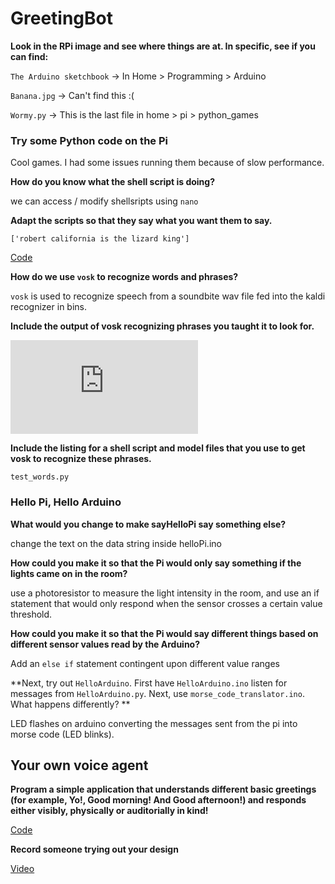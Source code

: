 
# GreetingBot



**Look in the RPi image and see where things are at. In specific, see if you can find:**

``The Arduino sketchbook`` -> In Home > Programming > Arduino

``Banana.jpg`` -> Can't find this :(

``Wormy.py`` -> This is the last file in home > pi > python_games

### Try some Python code on the Pi

Cool games. I had some issues running them because of slow performance.

**How do you know what the shell script is doing?**

we can access / modify shellsripts using ``nano`` 

**Adapt the scripts so that they say what you want them to say.**

``['robert california is the lizard king']``

[Code](https://github.com/OiBoii/Interactive-Lab-Hub/blob/master/Lab6/test_words.py)

**How do we use ``vosk`` to recognize words and phrases?**

``vosk`` is used to recognize speech from a soundbite wav file fed into the kaldi recognizer in bins.

**Include the output of vosk recognizing phrases you taught it to look for.**

![](https://github.com/OiBoii/Interactive-Lab-Hub/blob/master/Lab6/vosk.py)

**Include the listing for a shell script and model files that you use to get vosk to recognize these phrases.**

``test_words.py``

### Hello Pi, Hello Arduino

**What would you change to make sayHelloPi say something else?**

change the text on the data string inside helloPi.ino

**How could you make it so that the Pi would only say something if the lights came on in the room?**

use a photoresistor to measure the light intensity in the room, and use an if statement that would only respond when the sensor crosses a certain value threshold.

**How could you make it so that the Pi would say different things based on different sensor values read by the Arduino?**

Add an ``else if`` statement contingent upon different value ranges

**Next, try out ``HelloArduino``. First have ``HelloArduino.ino`` listen for messages from ``HelloArduino.py``. Next, use ``morse_code_translator.ino``. What happens differently? **

LED flashes on arduino converting the messages sent from the pi into morse code (LED blinks).

## Your own voice agent 

**Program a simple application that understands different basic greetings (for example, Yo!, Good morning! And Good afternoon!) and responds either visibly, physically or auditorially in kind!**

[Code](https://github.com/OiBoii/Interactive-Lab-Hub/blob/master/Lab6/password.py)

**Record someone trying out your design**

[Video](https://drive.google.com/drive/u/0/my-drive)






